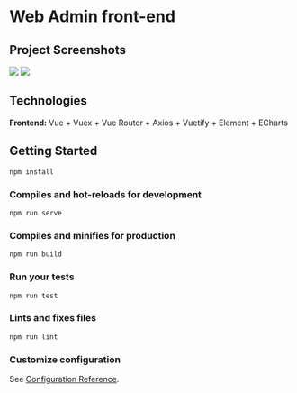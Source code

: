 # Web Admin front-end

## Project Screenshots

![](https://cdn.jsdelivr.net/gh/Wayne-HJ/pictures@main/img/20230603234349.png)
![](https://cdn.jsdelivr.net/gh/Wayne-HJ/pictures@main/img/202306111700664.png)

## Technologies

**Frontend:** Vue + Vuex + Vue Router + Axios + Vuetify + Element + ECharts

## Getting Started
```
npm install
```

### Compiles and hot-reloads for development
```
npm run serve
```

### Compiles and minifies for production
```
npm run build
```

### Run your tests
```
npm run test
```

### Lints and fixes files
```
npm run lint
```

### Customize configuration
See [Configuration Reference](https://cli.vuejs.org/config/).

